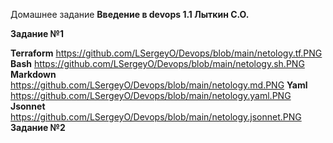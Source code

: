 Домашнее задание **Введение в devops 1.1 Лыткин С.О.**

**Задание №1**

**Terraform**
https://github.com/LSergeyO/Devops/blob/main/netology.tf.PNG
**Bash**
https://github.com/LSergeyO/Devops/blob/main/netology.sh.PNG
**Markdown**
https://github.com/LSergeyO/Devops/blob/main/netology.md.PNG
**Yaml**
https://github.com/LSergeyO/Devops/blob/main/netology.yaml.PNG
**Jsonnet**
https://github.com/LSergeyO/Devops/blob/main/netology.jsonnet.PNG
**Задание №2**
